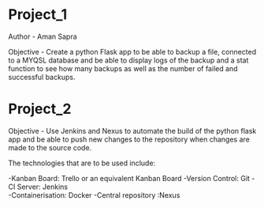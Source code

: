 # Project_1

Author - Aman Sapra

Objective - 
Create a python Flask app to be able to backup a file, connected to a MYQSL database and be able to display logs of the backup and a stat function to see how many backups as well as the number of failed and successful backups. 

# Project_2

Objective - 
Use Jenkins and Nexus to automate the build of the python flask app and be able to push new changes to the repository when changes are made to the source code.

The technologies that are to be used include:

-Kanban Board: Trello or an equivalent Kanban Board 
-Version Control: Git 
-CI Server: Jenkins  
-Containerisation: Docker 
-Central repository :Nexus 
